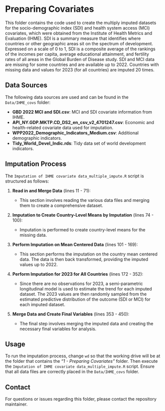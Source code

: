 
# Preparing Covariates

This folder contains the code used to create the multiply imputed
datasets for the socio-demographic index (SDI) and health system access
(MCI) covariates, which were obtained from the Institute of Health
Metrics and Evaluation (IHME). SDI is a summary measure that identifies
where countries or other geographic areas sit on the spectrum of
development. Expressed on a scale of 0 to 1, SDI is a composite average
of the rankings of the incomes per capita, average educational
attainment, and fertility rates of all areas in the Global Burden of
Disease study. SDI and MCI data are missing for some countries and are
available up to 2022. Countries with missing data and values for 2023
(for all countries) are imputed 20 times.

## Data Sources

The following data sources are used and can be found in the
`Data/IHME_covs` folder:

- **GBD 2022 MCI and SDI.csv**: MCI and SDI covariate information from
  IHME.
- **API_NY.GDP.MKTP.CD_DS2_en_csv_v2_4701247.csv**: Economic and
  health-related covariate data used for imputation.
- **WPP2022_Demographic_Indicators_Medium.csv**: Additional demographic
  indicators.
- **Tidy_World_Devel_Indic.rds**: Tidy data set of world development
  indicators.

## Imputation Process

The `Imputation of IHME covariate data_multiple_impute.R` script is
structured as follows:

1.  **Read in and Merge Data** (lines 11 - 71):

    - This section involves reading the various data files and merging
      them to create a comprehensive dataset.

2.  **Imputation to Create Country-Level Means by Imputation** (lines
    74 - 100):

    - Imputation is performed to create country-level means for the
      missing data.

3.  **Perform Imputation on Mean Centered Data** (lines 101 - 169):

    - This section performs the imputation on the country mean centered
      data. The data is then back transformed, providing the imputed
      values up to 2022.

4.  **Perform Imputation for 2023 for All Countries** (lines 172 - 352):

    - Since there are no observations for 2023, a semi-parametric
      longitudinal model is used to estimate the trend for each imputed
      dataset. The 2023 values are then randomly sampled from the
      estimated predictive distribution of the outcome (SDI or MCI) for
      each imputed dataset.

5.  **Merge Data and Create Final Variables** (lines 353 - 450):

    - The final step involves merging the imputed data and creating the
      necessary final variables for analysis.

## Usage

To run the imputation process, change `wd` so that the working drive
will be at the folder that contains the *“1 - Preparing Covariates”*
folder. Then execute the
`Imputation of IHME covariate data_multiple_impute.R` script. Ensure
that all data files are correctly placed in the `Data/IHME_covs` folder.

## Contact

For questions or issues regarding this folder, please contact the
repository maintainer.
